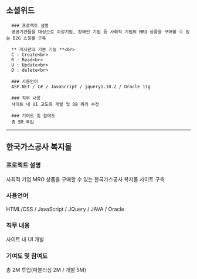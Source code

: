 ## 소셜위드
```
  ### 프로젝트 설명
  공공기관들을 대상으로 여성기업, 장애인 기업 등 사회적 기업의 MRO 상품을 구매할 수 있는 B2G 쇼핑몰 구축

  ** 게시판의 기본 기능 **<br>
  C : Create<br>
  R : Read<br>
  U : Update<br>
  D : delete<br>

  ### 사용언어
  ASP.NET / C# / JavaScript / jquery1.10.2 / Oracle 11g

  ### 직무 내용
  사이트 내 UI 고도화 개발 및 DB 쿼리 수정

  ### 기여도 및 참여도
  총 5M 투입 
```
----------------------------------------------------------------------------

## 한국가스공사 복지몰

  ### 프로젝트 설명
  사회적 기업 MRO 상품을 구매할 수 있는 한국가스공사 복지몰 사이트 구축

  ### 사용언어
  HTML/CSS / JavaScript / JQuery / JAVA / Oracle

  ### 직무 내용
  사이트 내 UI 개발

  ### 기여도 및 참여도
  총 2M 투입(퍼블리싱 2M / 개발 5M)



